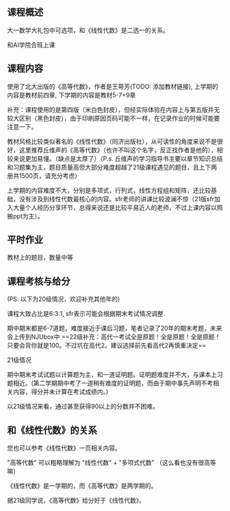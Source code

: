 ## 课程概述

大一数学大礼包中可选项，和《线性代数》是二选一的关系。

和AI学院合班上课

## 课程内容

使用了北大出版的《高等代数》，作者是王萼芳(TODO: 添加教材链接), 上学期的内容是教材前四章, 下学期的内容是教材5-7+9章

补充：课程使用的是第四版（米白色封皮），但经实际体验在内容上与第五版并无较大区别（黑色封皮），由于印刷原因页码可能不一样，在记录作业的时候可能要注意一下。

教材风格比较类似著名的《线性代数》（同济出版社），从可读性的角度来说不是很好，这里推荐丘维声的《高等代数》（也许不叫这个名字，反正找作者是他的），相较来说更加易懂。（缺点是太厚了）（P.s. 丘维声的学习指导书主要以章节知识总结和习题集为主，题目质量高但大部分难度超越了21级课程遇见的题目，且上下两册共1500页，请充分考虑）

上学期的内容难度不大，分别是多项式，行列式，线性方程组和矩阵，还比较基础，没有涉及到线性代数最核心的内容。sfr老师的讲课比较波澜不惊（21版sfr加入大量个人经历分享环节，总得来说还是比较平易近人的老师，不过上课内容以照搬ppt为主）。


## 平时作业

教材上的题目，数量中等

## 课程考核与给分

(PS: 以下为20级情况，欢迎补充其他年的)

课程大致占比是6:3:1, sfr表示可能会根据期末考试情况调整. 

期中期末都是6-7道题，难度接近于课后习题，笔者记录了20年的期末考题，未来会上传到NJUbox中
==22级补充：高代一考试全是原题！全是原题！全是原题！只要会背你就是100。不过坑在高代2。建议选择前先看高代2再慎重决定==

21级情况

期中期末考试试题以计算题为主，和一道证明题。证明题难度并不大，与课本上习题相近。(第二学期期中考了一道稍有难度的证明题，而由于期中事先声明不考相关内容，得分并未计算在考试成绩内。)

以21级情况来看，通过甚至获得90以上的分数并不困难。
## 和《线性代数》的关系
您也可以参考《线性代数》一页相关内容。

"高等代数" 可以粗略理解为 "线性代数" + "多项式代数" （这么看也没有很高等嘛）

《线性代数》是一学期的，而《高等代数》是两学期的。

据21级同学说，《高等代数》给分好于《线性代数》。
